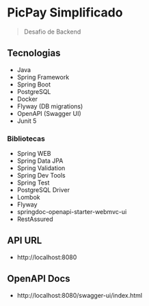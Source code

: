 # PicPay Simplificado

> Desafio de Backend

## Tecnologias

- Java
- Spring Framework
- Spring Boot
- PostgreSQL
- Docker
- Flyway (DB migrations)
- OpenAPI (Swagger UI)
- Junit 5

### Bibliotecas

- Spring WEB
- Spring Data JPA
- Spring Validation
- Spring Dev Tools
- Spring Test
- PostgreSQL Driver
- Lombok
- Flyway
- springdoc-openapi-starter-webmvc-ui
- RestAssured

## API URL

- http://localhost:8080

## OpenAPI Docs

- http://localhost:8080/swagger-ui/index.html
